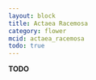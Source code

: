 ```yaml
---
layout: block
title: Actaea Racemosa
category: flower
mcid: actaea_racemosa
todo: true
---
```



**TODO**
